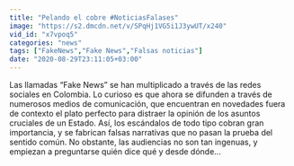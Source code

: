 ```yaml
---
title: "Pelando el cobre #NoticiasFalases"
image: "https://s2.dmcdn.net/v/SPqHj1VG5i1J3ywUT/x240"
vid_id: "x7vpoq5"
categories: "news"
tags: ["FakeNews","Fake News","Falsas noticias"]
date: "2020-08-29T23:11:05+03:00"
---
```

Las llamadas “Fake News” se han multiplicado a través de las redes sociales en Colombia. Lo curioso es que ahora se difunden a través de numerosos medios de comunicación, que encuentran en novedades fuera de contexto el plato perfecto para distraer la opinión de los asuntos cruciales de un Estado. Así, los escándalos de todo tipo cobran gran importancia, y se fabrican falsas narrativas que no pasan la prueba del sentido común. No obstante, las audiencias no son tan ingenuas, y empiezan a preguntarse quién dice qué y desde dónde...
